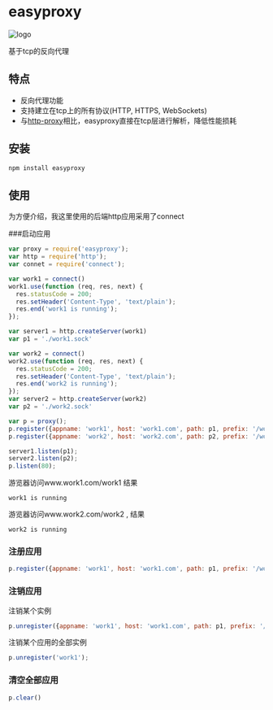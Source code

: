 easyproxy
=========

![logo](https://raw.github.com/jifeng/easyproxy/master/logo.png)

基于tcp的反向代理

## 特点
* 反向代理功能
* 支持建立在tcp上的所有协议(HTTP, HTTPS, WebSockets)
* 与[http-proxy](https://github.com/nodejitsu/node-http-proxy)相比，easyproxy直接在tcp层进行解析，降低性能损耗

## 安装
```bash
npm install easyproxy
```

## 使用
为方便介绍，我这里使用的后端http应用采用了connect

###启动应用

```js
var proxy = require('easyproxy');
var http = require('http');
var connet = require('connect');

var work1 = connect()
work1.use(function (req, res, next) {
  res.statusCode = 200;
  res.setHeader('Content-Type', 'text/plain');
  res.end('work1 is running');
});

var server1 = http.createServer(work1)
var p1 = './work1.sock'

var work2 = connect()
work2.use(function (req, res, next) {
  res.statusCode = 200;
  res.setHeader('Content-Type', 'text/plain');
  res.end('work2 is running');
});
var server2 = http.createServer(work2)
var p2 = './work2.sock'

var p = proxy();
p.register({appname: 'work1', host: 'work1.com', path: p1, prefix: '/work1'});
p.register({appname: 'work2', host: 'work2.com', path: p2, prefix: '/work2'});

server1.listen(p1);
server2.listen(p2);
p.listen(80);

```

游览器访问www.work1.com/work1 结果

```
work1 is running
```

游览器访问www.work2.com/work2 , 结果

```
work2 is running
```

### 注册应用

```js
p.register({appname: 'work1', host: 'work1.com', path: p1, prefix: '/work1'});
```

### 注销应用

注销某个实例
```js
p.unregister({appname: 'work1', host: 'work1.com', path: p1, prefix: '/work1'});
```

注销某个应用的全部实例
```js
p.unregister('work1');
```

### 清空全部应用
```js
p.clear()
```


